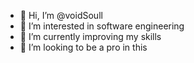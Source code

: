 - 👋 Hi, I’m @voidSoull
- 👀 I’m interested in software engineering
- 🌱 I’m currently improving my skills
- 💞️ I’m looking to be a pro in this



